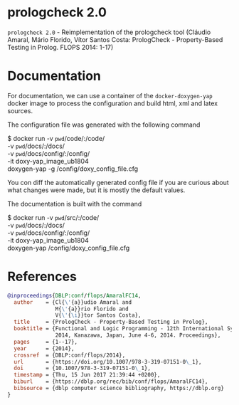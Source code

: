 # prologcheck 2.0
`prologcheck 2.0` - Reimplementation of the prologcheck tool (Cláudio Amaral, Mário Florido, Vítor Santos Costa:
PrologCheck - Property-Based Testing in Prolog. FLOPS 2014: 1-17)


# Documentation

For documentation, we can use a container of the `docker-doxygen-yap` docker image
to process the configuration and build html, xml and latex sources.

The configuration file was generated with the following command

$ docker run -v `pwd`/code/:/code/  \
             -v `pwd`/docs/:/docs/  \
             -v `pwd`/docs/config/:/config/ \
             -it doxy-yap_image_ub1804 \
             doxygen-yap -g /config/doxy_config_file.cfg

You con diff the automatically generated config file if you are curious about what
changes were made, but it is mostly the default values.

The documentation is built with the command

$ docker run -v `pwd`/src/:/code/  \
             -v `pwd`/docs/:/docs/  \
             -v `pwd`/docs/config/:/config/ \
             -it doxy-yap_image_ub1804 \
             doxygen-yap  /config/doxy_config_file.cfg


# References
```bibtex
@inproceedings{DBLP:conf/flops/AmaralFC14,
  author    = {Cl{\'{a}}udio Amaral and
               M{\'{a}}rio Florido and
               V{\'{\i}}tor Santos Costa},
  title     = {PrologCheck - Property-Based Testing in Prolog},
  booktitle = {Functional and Logic Programming - 12th International Symposium, {FLOPS}
               2014, Kanazawa, Japan, June 4-6, 2014. Proceedings},
  pages     = {1--17},
  year      = {2014},
  crossref  = {DBLP:conf/flops/2014},
  url       = {https://doi.org/10.1007/978-3-319-07151-0\_1},
  doi       = {10.1007/978-3-319-07151-0\_1},
  timestamp = {Thu, 15 Jun 2017 21:39:44 +0200},
  biburl    = {https://dblp.org/rec/bib/conf/flops/AmaralFC14},
  bibsource = {dblp computer science bibliography, https://dblp.org}
}
```
